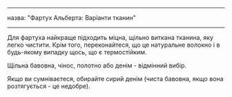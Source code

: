 - - -
назва: "Фартух Альберта: Варіанти тканин"
- - -

Для фартуха найкраще підходить міцна, щільно виткана тканина, яку легко чистити. Крім того, переконайтеся, що це натуральне волокно і в будь-якому випадку щось, що є термостійким.

Щільна бавовна, чінос, полотно або денім - відмінний вибір.

Якщо ви сумніваєтеся, обирайте сирий денім (чиста бавовна, якщо вона розтягується - це недобре).
